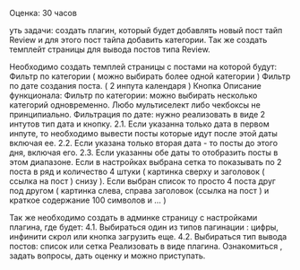 Оценка: 30 часов


уть задачи: создать плагин, который будет добавлять новый пост тайп Review и для этого пост тайпа добавить категории. Так же создать темплейт страницы для вывода постов типа Review.

Необходимо создать темплей страницы с постами на которой будут:
Фильтр по категории ( можно выбирать более одной категории )
Фильтр по дате создания поста. ( 2 инпута календаря )
Кнопка
Описание функционала:
Фильтр по категории: можно выбирать несколько категорий одновременно. Любо мультиселект либо чекбоксы не принципиально.
Фильтрация по дате: нужно реализовать в виде 2 интутов тип дата и кнопку.
2.1. Если указанна только дата в первом инпуте, то необходимо вывести посты которые идут после этой даты включая ее.
2.2. Если указана только вторая дата - то посты до этого дня, включая его.
2.3. Если указанны обе даты то отобразить посты в этом диапазоне.
Если в настройках выбрана сетка то показывать по 2 поста в ряд и количество 4 штуки ( картинка сверху и заголовок ( ссылка на пост ) снизу ). Если выбран список то просто 4 поста друг под другом ( картинка слева, справа заголовок (ссылка на пост ) и краткое содержание 100 символов и … )


Так же необходимо создать в админке  страницу с настройками плагина, где будет:
4.1. Выбираться один из типов пагинации : цифры, инфинити скрол или кнопка загрузить еще.
4.2. Выбираться тип вывода постов: список или сетка
Реализовать в виде плагина.
Ознакомиться , задать вопросы, дать оценку и можно приступать.
